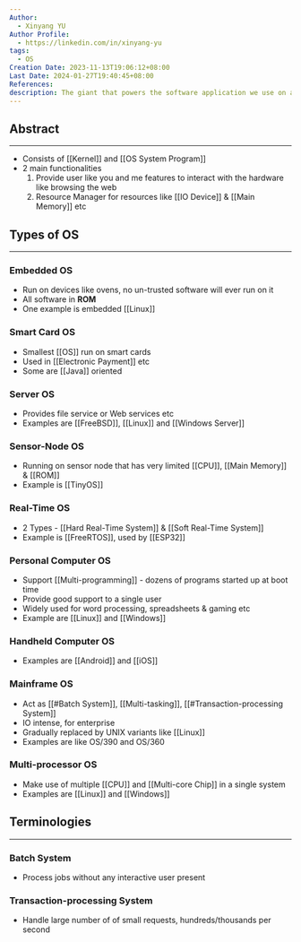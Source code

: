 ```yaml
---
Author:
  - Xinyang YU
Author Profile:
  - https://linkedin.com/in/xinyang-yu
tags:
  - OS
Creation Date: 2023-11-13T19:06:12+08:00
Last Date: 2024-01-27T19:40:45+08:00
References: 
description: The giant that powers the software application we use on a daily basis!
---
```

## Abstract
---
- Consists of [[Kernel]] and [[OS System Program]]
- 2 main functionalities
	1. Provide user like you and me features to interact with the hardware like browsing the web
	2. Resource Manager for resources like [[IO Device]] & [[Main Memory]] etc



## Types of OS
---
### Embedded OS
- Run on devices like ovens, no un-trusted software will ever run on it
- All software in **ROM**
- One example is embedded [[Linux]]

### Smart Card OS
- Smallest [[OS]] run on smart cards
- Used in [[Electronic Payment]] etc
- Some are [[Java]] oriented 

### Server OS
- Provides file service or Web services etc
- Examples are [[FreeBSD]], [[Linux]] and [[Windows Server]]

### Sensor-Node OS
- Running on sensor node that has very limited [[CPU]], [[Main Memory]] & [[ROM]]
- Example is [[TinyOS]]

### Real-Time OS
- 2 Types - [[Hard Real-Time System]] & [[Soft Real-Time System]]
- Example is [[FreeRTOS]], used by [[ESP32]]

### Personal Computer OS
- Support [[Multi-programming]] - dozens of programs started up at boot time
- Provide good support to a single user
- Widely used for word processing, spreadsheets & gaming etc
- Example are [[Linux]] and [[Windows]]

### Handheld Computer OS
- Examples are [[Android]] and [[iOS]]

### Mainframe OS
- Act as [[#Batch System]], [[Multi-tasking]], [[#Transaction-processing System]]
- IO intense, for enterprise
- Gradually replaced by UNIX variants like [[Linux]]
- Examples are like OS/390 and OS/360

### Multi-processor OS
- Make use of multiple [[CPU]] and [[Multi-core Chip]] in a single system
- Examples are [[Linux]] and [[Windows]]


## Terminologies
---
### Batch System
- Process jobs without any interactive user present
### Transaction-processing System
- Handle large number of of small requests, hundreds/thousands per second